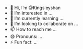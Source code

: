 - 👋 Hi, I’m @Kingsleyshan
- 👀 I’m interested in ...
- 🌱 I’m currently learning ...
- 💞️ I’m looking to collaborate on ...
- 📫 How to reach me ...
- 😄 Pronouns: ...
- ⚡ Fun fact: ...

<!---
Kingsleyshan/Kingsleyshan is a ✨ special ✨ repository because its `README.md` (this file) appears on your GitHub profile.
You can click the Preview link to take a look at your changes.
--->
